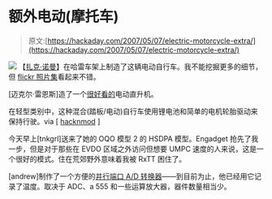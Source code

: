 # 额外电动(摩托车)

> 原文:[https://hackaday.com/2007/05/07/electric-motorcycle-extra/](https://hackaday.com/2007/05/07/electric-motorcycle-extra/)

![](../Images/03e17d858cee5bf97107d744c1ba0036.png)
【[扎克·诺曼](http://www.themcarclub.com/Zack.htm)】在哈雷车架上制造了这辆电动自行车。我不能挖掘更多的细节，但 [flickr 照片集](http://www.flickr.com/photos/coop666/485915629/in/set-72157600181480484/)看起来不错。

[迈克尔·雷恩斯]造了一个[很好看的](http://mysite.verizon.net/res83zys/)电动直升机。

在轻型类别中，这种混合(踏板/电动)自行车使用锂电池和简单的电机轮胎驱动来保持行驶。via [ [hacknmod](http://www.hacknmod.com/displayMOD.php?hack=346) ]

今天早上[tnkgrl]送来了她的 OQO 模型 2 的 HSDPA 模型。Engadget 抢先了我一步，但是对于那些在 EVDO 区域之外访问但想要 UMPC 速度的人来说，这是一个很好的模式。住在荒郊野外意味着我被 RxTT 困住了。

[andrew]制作了一个方便的[并行端口 A/D 转换器](http://kc0wys.homeunix.com/projects/electronics/10/index.html)——到目前为止，他已经用它记录了温度。取决于 ADC、a 555 和一些运算放大器，器件数量相当少。